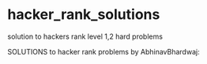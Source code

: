 # hacker_rank_solutions
solution to hackers rank level 1,2 hard problems

SOLUTIONS to hacker rank problems by AbhinavBhardwaj:

